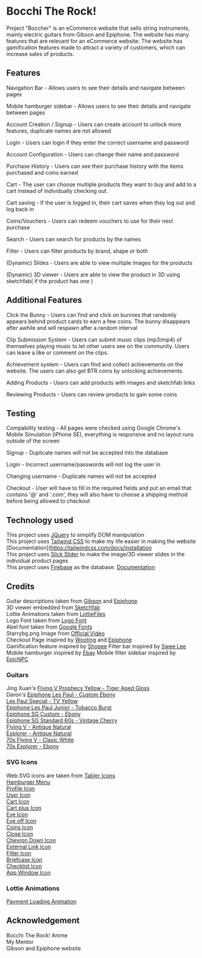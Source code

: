 # **Bocchi The Rock!**

Project "Boccher" is an eCommerce website that sells string instruments, mainly electric guitars from Gibson and Epiphone. The website has many features that are relevant for an eCommerce website. The website has gamification features made to attract a variety of customers, which can increase sales of products.

## **Features**

Navigation Bar - Allows users to see their details and navigate between pages

Mobile hamburger sidebar - Allows users to see their details and navigate between pages

Account Creation / Signup - Users can create account to unlock more features, duplicate names are not allowed 

Login - Users can login if they enter the correct username and password

Account Configuration - Users can change their name and password 

Purchase History - Users can see their purchase history with the items purchased and coins earned

Cart - The user can choose multiple products they want to buy and add to a cart instead of individually checking out.

Cart saving - If the user is logged in, their cart saves when they log out and log back in

Coins/Vouchers - Users can redeem vouchers to use for their next purchase

Search - Users can search for products by the names

Filter - Users can filter products by brand, shape or both

(Dynamic) Slides - Users are able to view multiple images for the products

(Dynamic) 3D viewer - Users are able to view the product in 3D using sketchfab( if the product has one )

## **Additional Features**

Click the Bunny - Users can find and click on bunnies that randomly appears behind product cards to earn a few coins. The bunny disappears after awhile and will respawn after a random interval

Clip Submission System - Users can submit music clips (mp3/mp4) of themselves playing music to let other users see on the community. Users can leave a like or comment on the clips.

Achievement system - Users can find and collect achievements on the website. The users can also get BTR coins by unlocking achievements.

Adding Products - Users can add products with images and sketchfab links 

Reviewing Products - Users can review products to gain some coins

## **Testing**
Compability testing - All pages were checked using Google Chrome's Mobile Simulation (iPhone SE), everything is responsive and no layout runs outside of the screen<br>

Signup - Duplicate names will not be accepted into the database<br>

Login - Incorrect username/passwords will not log the user in<br>

Changing username - Duplicate names will not be accepted<br>

Checkout - User will have to fill in the required fields and put an email that contains '@' and '.com', they will also have to choose a shipping method before being allowed to checkout<br>

## **Technology used**
This project uses [JQuery](https://jquery.com/) to simplify DOM manipulation<br>
This project uses [Tailwind CSS](https://tailwindcss.com/) to make my life easier in making the website [Documentation](https://tailwindcss.com/docs/installation<br> 
This project uses [Slick Slider](https://kenwheeler.github.io/slick/) to make the image/3D viewer slides in the individual product pages<br>
This project uses [Firebase](https://firebase.google.com/) as the database. [Documentation](https://firebase.google.com/docs/database/web/read-and-write)<br>

## **Credits**
Guitar descriptions taken from [Gibson](https://www.gibson.com/en-US/) and [Epiphone](https://www.epiphone.com/en-US/)<br>
3D viewer embedded from [Sketchfab](https://sketchfab.com/)<br>
Lottie Animations taken from [LottieFiles](https://lottiefiles.com)<br>
Logo Font taken from [Logo Font](https://www.myfonts.com/collections/gitfiddler-nf-font-nicks-fonts)<br>
Abel font taken from [Google Fonts](https://fonts.google.com/)<br>
Starrybg.png Image from [Official Video](https://youtu.be/Yd8kUoB72xU)<br>
Checkout Page inspired by [Wooting](https://wooting.io/) and [Epiphone](https://www.epiphone.com/en-US/)<br>
Gamification feature inspired by [Shopee](https://shopee.sg/)
Filter bar inspired by [Swee Lee](https://www.sweelee.com.sg/collections/guitar-bass)
Mobile hamburger inspired by [Ebay](https://www.ebay.com/)
Mobile filter sidebar inspired by [EpicNPC](https://www.epicnpc.com/)

### **Guitars**
Jing Xuan's [Flying V Prophecy Yellow - Tiger Aged Gloss](https://www.epiphone.com/en-US/Electric-Guitar/EPI191650/Yellow-Tiger-Aged-Gloss)<br>
Daron's [Epiphone Les Paul - Custom Ebony](https://www.epiphone.com/en-US/Electric-Guitar/EPIUYZ684/Ebony)<br>
[Les Paul Special - TV Yellow](https://www.epiphone.com/en-US/Electric-Guitar/EPIKNE179/TV-Yellow)<br>
[Epiphone Les Paul Junior - Tobacco Burst](https://www.epiphone.com/en-US/Electric-Guitar/EPI8U8980/Tobacco-Burst)<br>
[Epiphone SG Custom - Ebony](https://www.epiphone.com/en-US/Electric-Guitar/EPI9HC214/Ebony)<br>
[Epiphone SG Standard 60s - Vintage Cherry](https://www.epiphone.com/en-US/Electric-Guitar/EPINKN592/Vintage-Cherry)<br>
[Flying V - Antique Natural](https://www.gibson.com/en-US/Electric-Guitar/USAM1U838/Antique-Natural)<br>
[Explorer - Antique Natural](https://www.gibson.com/en-US/Electric-Guitar/USAI3T44/Antique-Natural)<br>
[70s Flying V - Clasic White](https://www.gibson.com/en-US/Electric-Guitar/USADW9572/Classic-White)<br>
[70s Explorer - Ebony](https://www.gibson.com/en-US/Electric-Guitar/USAFF9540/Ebony)<br>

### **SVG Icons**
Web SVG icons are taken from [Tabler Icons](https://tabler-icons.io)<br>
[Hamburger Menu](https://tabler-icons.io/i/menu-2)<br>
[Profile Icon](https://tabler-icons.io/i/user-circle)<br>
[User Icon](https://tabler-icons.io/i/user)<br>
[Cart Icon](https://tabler-icons.io/i/shopping-cart)<br>
[Cart plus Icon](https://tabler-icons.io/i/shopping-cart-plus)<br>
[Eye Icon](https://tabler-icons.io/i/eye)<br>
[Eye off Icon](https://tabler-icons.io/i/eye-off)<br>
[Coins Icon](https://tabler-icons.io/i/coins)<br>
[Close Icon](https://tabler-icons.io/i/x)<br>
[Chevron Down Icon](https://tabler-icons.io/i/chevron-down)<br>
[External Link Icon](https://tabler-icons.io/i/external-link)<br>
[Filter Icon](https://tabler-icons.io/i/filter)<br>
[Briefcase Icon](https://tabler-icons.io/i/briefcase)<br>
[Checklist Icon](https://tabler-icons.io/i/checklist)<br>
[App Window Icon](https://tabler-icons.io/)<br>
### **Lottie Animations**
[Payment Loading Animation](https://lottiefiles.com/96226-loading)<br>

## **Acknowledgement**
Bocchi The Rock! Anime<br>
My Mentor<br>
Gibson and Epiphone website<br>
